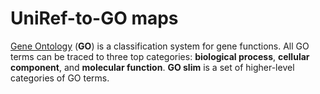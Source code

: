 # UniRef-to-GO maps

[Gene Ontology](https://geneontology.org/) (**GO**) is a classification system for gene functions. All GO terms can be traced to three top categories: **biological process**, **cellular component**, and **molecular function**. **GO slim** is a set of higher-level categories of GO terms.

